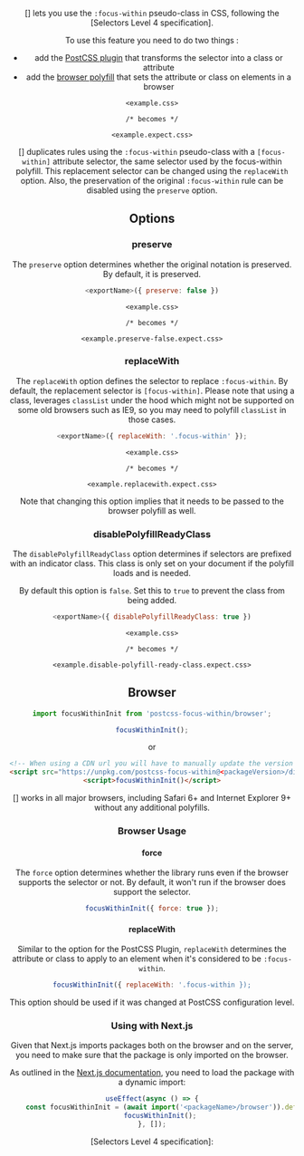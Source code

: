 <!-- Available Variables: -->
<!-- <humanReadableName> PostCSS Your Plugin -->
<!-- <exportName> postcssYourPlugin -->
<!-- <packageName> @csstools/postcss-your-plugin -->
<!-- <packageVersion> 1.0.0 -->
<!-- <packagePath> plugins/postcss-your-plugin -->
<!-- <cssdbId> your-feature -->
<!-- <specUrl> https://www.w3.org/TR/css-color-4/#funcdef-color -->
<!-- <example.css> file contents for examples/example.css -->
<!-- <header> -->
<!-- <usage> usage instructions -->
<!-- <envSupport> -->
<!-- <corsWarning> -->
<!-- <linkList> -->
<!-- to generate : npm run docs -->

<header>

[<humanReadableName>] lets you use the `:focus-within` pseudo-class in CSS, 
following the [Selectors Level 4 specification].

To use this feature you need to do two things :
- add the [PostCSS plugin](#usage) that transforms the selector into a class or attribute
- add the [browser polyfill](#browser) that sets the attribute or class on elements in a browser

```pcss
<example.css>

/* becomes */

<example.expect.css>
```

[<humanReadableName>] duplicates rules using the `:focus-within` pseudo-class
with a `[focus-within]` attribute selector, the same selector used by the
focus-within polyfill. This replacement selector can be changed using the
`replaceWith` option. Also, the preservation of the original `:focus-within`
rule can be disabled using the `preserve` option.

<usage>

<envSupport>

## Options

### preserve

The `preserve` option determines whether the original notation
is preserved. By default, it is preserved.

```js
<exportName>({ preserve: false })
```

```pcss
<example.css>

/* becomes */

<example.preserve-false.expect.css>
```

### replaceWith

The `replaceWith` option defines the selector to replace `:focus-within`. By
default, the replacement selector is `[focus-within]`.
Please note that using a class, leverages `classList` under the hood which
might  not be supported on some old browsers such as IE9, so you may need
to polyfill `classList` in those cases.

```js
<exportName>({ replaceWith: '.focus-within' });
```

```pcss
<example.css>

/* becomes */

<example.replacewith.expect.css>
```

Note that changing this option implies that it needs to be passed to the
browser polyfill as well.

### disablePolyfillReadyClass

The `disablePolyfillReadyClass` option determines if selectors are prefixed with an indicator class.
This class is only set on your document if the polyfill loads and is needed.

By default this option is `false`.
Set this to `true` to prevent the class from being added.

```js
<exportName>({ disablePolyfillReadyClass: true })
```

```pcss
<example.css>

/* becomes */

<example.disable-polyfill-ready-class.expect.css>
```

## Browser

```js
import focusWithinInit from 'postcss-focus-within/browser';

focusWithinInit();
```

or

```html
<!-- When using a CDN url you will have to manually update the version number -->
<script src="https://unpkg.com/postcss-focus-within@<packageVersion>/dist/browser-global.js"></script>
<script>focusWithinInit()</script>
```

[<humanReadableName>] works in all major browsers, including Safari 6+ and
Internet Explorer 9+ without any additional polyfills.

### Browser Usage

#### force

The `force` option determines whether the library runs even if the browser
supports the selector or not. By default, it won't run if the browser does
support the selector.

```js
focusWithinInit({ force: true });
```

#### replaceWith

Similar to the option for the PostCSS Plugin, `replaceWith` determines the
attribute or class to apply to an element when it's considered to be `:focus-within`.

```js
focusWithinInit({ replaceWith: '.focus-within });
```

This option should be used if it was changed at PostCSS configuration level.

### Using with Next.js

Given that Next.js imports packages both on the browser and on the server, you need to make sure that the package is only imported on the browser.

As outlined in the [Next.js documentation](https://nextjs.org/docs/advanced-features/dynamic-import#with-external-libraries), you need to load the package with a dynamic import:

```jsx
useEffect(async () => {
	const focusWithinInit = (await import('<packageName>/browser')).default;
	focusWithinInit();
}, []);
```

<linkList>
[Selectors Level 4 specification]: <specUrl>
